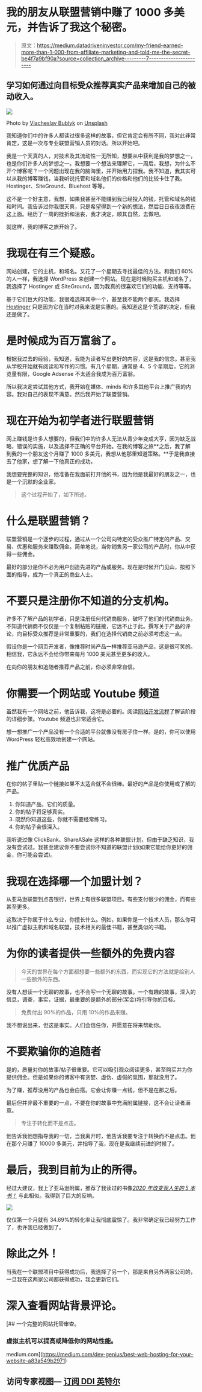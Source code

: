 # 我的朋友从联盟营销中赚了 1000 多美元，并告诉了我这个秘密。

> 原文：<https://medium.datadriveninvestor.com/my-friend-earned-more-than-1-000-from-affiliate-marketing-and-told-me-the-secret-be4f7a9bf90a?source=collection_archive---------7----------------------->

## 学习如何通过向目标受众推荐真实产品来增加自己的被动收入。

![](img/dff88caa061d643e86b5b5e98bfd0494.png)

Photo by [Viacheslav Bublyk](https://unsplash.com/@s1winner?utm_source=medium&utm_medium=referral) on [Unsplash](https://unsplash.com?utm_source=medium&utm_medium=referral)

我知道你们中的许多人都读过很多这样的故事，但它肯定会有所不同，我对此非常肯定，这是一次与专业联盟营销人员的对话。所以开始吧。

我是一个天真的人，对技术及其流动性一无所知，想要从中获利是我的梦想之一，也是你们许多人的梦想之一。我想要一个想法来理解它，一周后，我想，为什么不开个博客呢？一个问题出现在我的脑海里，并开始用力捏我。我不知道，我其实可以从我的博客赚钱，当我听说托管和域名他们的价格和他们的比较卡住了我。Hostinger、SiteGround、Bluehost 等等。

这不是一个好主意，我想，如果我甚至不能赚到我已经投入的钱，托管和域名的钱和时间。我告诉过你我很天真，只是希望得到一个新的想法，然后日日夜夜浪费在这上面。经历了一周的挫折和沮丧，我才决定，顺其自然，去做吧。

就这样，我的博客之旅开始了。

# 我现在有三个疑惑。

网站创建，它的主机，和域名。又花了一个星期去寻找最佳的方法。和我们 60%的人一样，我选择 WordPress 来创建一个网站。现在是时候购买主机和域名了，我选择了 Hostinger 或 SiteGround，因为我真的很喜欢它们的功能、支持等等。

基于它们巨大的功能，我很难选择其中一个，甚至我不能两个都买。我选择 [Hostinger](https://www.hostg.xyz/SH4Ou) 只是因为它在当时对我来说是实惠的。我知道这是个荒谬的决定，但我还是做了。

# 是时候成为百万富翁了。

根据我过去的经验，我知道，我能为读者写出更好的内容，这是我的信念。甚至我从学校开始就有阅读和写作的习惯。有几个星期，通常是 4、5 个星期后，它的浏览量有限，Google Adsense 不太适合我成为百万富翁。

所以我决定尝试其他方式，我开始在媒体、minds 和许多其他平台上推广我的内容。我对自己的表现不满意。然后我开始了联盟营销。

# 现在开始为初学者进行联盟营销

网上赚钱是许多人想要的，但我们中的许多人无法从青少年变成大亨，因为缺乏战略，错误的实施，以及选择不正确的平台开始。在我的博客之旅**之后，我了解到我的一个朋友这个月赚了 1000 多美元，我想从他那里知道策略。**于是我直接去了他家，想了解一下他真正的成功。

我想要完整的知识，他准备在我面前打开他的书，因为他是我最好的朋友之一，也是一个沉默的企业家。

> 这个过程开始了，如下所述。

# 什么是联盟营销？

联盟营销是一个逐步的过程，通过从一个公司向特定的受众推广特定的产品、交易、优惠和服务来赚取佣金。简单地说，当你销售另一家公司的产品时，你从中获得一些佣金。

最好的部分是你不必为用户创造先进的产品或服务。现在是时候开门见山，按照下面的指导，成为一个真正的商业人士。

# 不要只是注册你不知道的分支机构。

许多不了解产品的初学者，只是注册任何代销商服务，破坏了他们的代销商业务。不知道代销商不仅仅是一个复制粘贴的链接，它远不止于此。撰写关于产品的评论，向目标受众推荐是非常重要的，我们在选择代销商之前必须考虑这一点。

假设你是一个网页开发者，像推荐时尚产品一样推荐亚马逊产品，这是很可笑的。相信我，它永远不会给你带来每月 1000 美元甚至更多的收入。

在向你的朋友和追随者推荐产品之前，你必须非常自信。

# 你需要一个网站或 Youtube 频道

虽然我有一个网站之前，他告诉我，这将是必要的。阅读[网站开发流程](https://medium.com/@nitinfab/website-development-process-explained-in-5-minutes-e55b3cd185cd)了解该阶段的详细步骤。Youtube 频道也非常适合它。

想一想推广一个产品没有一个合适的平台就像没有房子住一样。是的，你可以使用 WordPress 轻松高效地创建一个网站。

# 推广优质产品

在你的帖子里贴一个链接如果不太适合就不会很棒。最好的产品是你使用或了解的产品。

1.  你知道产品，它们的质量。
2.  你的帖子将足够真实。
3.  既然你知道这些，你就不需要经常练习。
4.  你的帖子会很深入。

我听说过像 ClickBank、ShareASale 这样的各种联盟计划，但由于缺乏知识，我没有尝试过。我甚至建议你不要尝试你不知道的联盟计划(如果它能给你更好的佣金，你可能会尝试)。

# 我现在选择哪一个加盟计划？

从亚马逊联盟到点击银行，世界上有很多联盟项目。有些支付很少的佣金，而有些甚至更多。

这取决于你属于什么专业，你擅长什么。例如，如果你是一个技术人员，那么你可以推广虚拟主机和域名联盟，技术相关的最佳书籍，甚至类似的书籍。

# 为你的读者提供一些额外的免费内容

> 今天的世界在每个方面都想要一些额外的东西，而实现它的方法就是给别人一些额外的东西。

没有人想读一个无聊的故事，也不会写一个无聊的故事。一个有趣的故事，深入的信息，调查，事实，证据，最重要的是额外的部分(奖金)将引导你的目标。

> 免费付出 90%的作品，只用 10%的作品来赚。

我不想说出来，但这是事实。人们会信任你，并愿意在将来帮助你。

# 不要欺骗你的追随者

是的，质量对你的故事/帖子很重要。它可以吸引观众阅读更多，甚至购买并为你提供佣金。但是如果你的博客中有贪婪、虚伪、虚假的氛围，那就没用了。

为了赚，推荐没用的产品也会白搭。它会让你赚一点钱，但不是在那之后。

最后但并非最不重要的一点，不要在你的故事中充满附属链接，这不会让读者满意。

> 专注于转化而不是点击。

他告诉我他想指导我的一切，当我离开时，他告诉我要专注于转换而不是点击。他在那个月赚了 10000 多美元，并指导了我，现在是我继续前进的时候了。

# 最后，我到目前为止的所得。

经过大建议，我上了亚马逊附属，推荐了我读过的书像[*2020 年改变我人生的 5 本书！*](https://medium.com/illumination/5-books-that-changed-my-life-in-2020-7ecf35c8411e) 与此相似。我得到了巨大的反响。

![](img/1e40efd2fb65a0e22dc44db3d6219f8c.png)

仅仅第一个月就有 34.69%的转化率让我彻底震惊了。我非常确定我已经努力工作了，也许我已经做到了。

# 除此之外！

当我在一个联盟项目中获得成功后，我选择了另一个，那是来自另外两家公司的，一旦我在这两家公司都获得成功，我会更新它们。

# 深入查看网站背景评论。

[](https://medium.com/dev-genius/best-web-hosting-for-your-website-a83a549b2971) [## 一个完整的网站托管审查。

### 虚拟主机可以提高或降低你的网站性能。

medium.com](https://medium.com/dev-genius/best-web-hosting-for-your-website-a83a549b2971) 

## 访问专家视图— [订阅 DDI 英特尔](https://datadriveninvestor.com/ddi-intel)